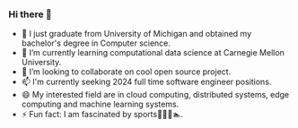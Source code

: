 ### Hi there 👋

<!--
**DiegoCao/DiegoCao** is a ✨ _special_ ✨ repository because its `README.md` (this file) appears on your GitHub profile.

Here are some ideas to get you started:

- 🔭 I’m currently working on ...
- 🌱 I’m currently learning ...
- 👯 I’m looking to collaborate on ...
- 🤔 I’m looking for help with ...
- 💬 Ask me about ...
- 📫 How to reach me: ...
- 😄 Pronouns: ...
- ⚡ Fun fact: ...
-->

- 🔭 I just graduate from University of Michigan and obtained my bachelor's degree in Computer science.
- 🌱 I’m currently learning computational data science at Carnegie Mellon University.
- 👯 I’m looking to collaborate on cool open source project.
- 📫 I'm currently seeking 2024 full time software engineer positions.
- 😄 My interested field are in cloud computing, distributed systems, edge computing and machine learning systems.
- ⚡ Fun fact: I am fascinated by sports🏀🏸️🏃🏊.
